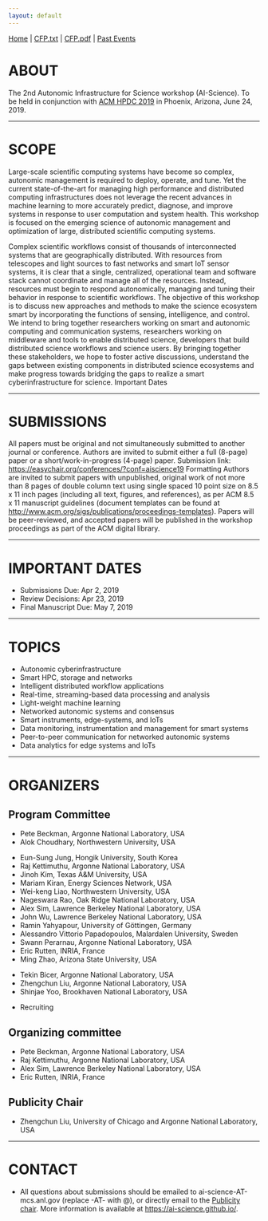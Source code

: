 ```yaml
---
layout: default
---
```

[Home](index.html) | <a href="doc/CFP-ai-science-2019.txt" target="_blank">CFP.txt</a> | <a href="doc/CFP-ai-science-2019.pdf" target="_blank">CFP.pdf</a> | [Past Events](past.html)

# ABOUT
The 2nd Autonomic Infrastructure for Science workshop (AI-Science). To be held in conjunction with [ACM HPDC 2019](http://hpdc.org/2019/) in Phoenix, Arizona, June 24, 2019.

---
# SCOPE
Large-scale scientific computing systems have become so complex, autonomic management is required to deploy, operate, and tune. Yet the current state-of-the-art for managing high performance and distributed computing infrastructures does not leverage the recent advances in machine learning to more accurately predict, diagnose, and improve systems in response to user computation and system health. This workshop is focused on the emerging science of autonomic management and optimization of large, distributed scientific computing systems. 

Complex scientific workflows consist of thousands of interconnected systems that are geographically distributed. With resources from telescopes and light sources to fast networks and smart IoT sensor systems, it is clear that a single, centralized, operational team and software stack cannot coordinate and manage all of the resources. Instead, resources must begin to respond autonomically, managing and tuning their behavior in response to scientific workflows. The objective of this workshop is to discuss new approaches and methods to make the science ecosystem smart by incorporating the functions of sensing, intelligence, and control. We intend to bring together researchers working on smart and autonomic computing and communication systems, researchers working on middleware and tools to enable distributed science, developers that build distributed science workflows and science users. By bringing together these stakeholders, we hope to foster active discussions, understand the gaps between existing components in distributed science ecosystems and make progress towards bridging the gaps to realize a smart cyberinfrastructure for science.
Important Dates

---
# SUBMISSIONS
All papers must be original and not simultaneously submitted to another journal or conference. Authors are invited to submit either a full (8-page) paper or a short/work-in-progress (4-page) paper. Submission link: https://easychair.org/conferences/?conf=aiscience19
Formatting
Authors are invited to submit papers with unpublished, original work of not more than 8 pages of double column text using single spaced 10 point size on 8.5 x 11 inch pages (including all text, figures, and references), as per ACM 8.5 x 11 manuscript guidelines (document templates can be found at http://www.acm.org/sigs/publications/proceedings-templates). Papers will be peer-reviewed, and accepted papers will be published in the workshop proceedings as part of the ACM digital library.

---
# IMPORTANT DATES
* Submissions Due: Apr 2, 2019
* Review Decisions: Apr 23, 2019
* Final Manuscript Due: May 7, 2019

---
# TOPICS
* Autonomic cyberinfrastructure
* Smart HPC, storage and networks
* Intelligent distributed workflow applications
* Real-time, streaming-based data processing and analysis
* Light-weight machine learning
* Networked autonomic systems and consensus
* Smart instruments, edge-systems, and IoTs
* Data monitoring, instrumentation and management for smart systems
* Peer-to-peer communication for networked autonomic systems
* Data analytics for edge systems and IoTs

---
# ORGANIZERS
## Program Committee
* Pete Beckman, Argonne National Laboratory, USA
* Alok Choudhary, Northwestern University, USA 
<!-- * Dipak Ghosal, University of California, Davis, USA -->
<!-- * Hai Jin, Huazhong University of Science and Technology, China -->
* Eun-Sung Jung, Hongik University, South Korea
* Raj Kettimuthu, Argonne National Laboratory, USA
* Jinoh Kim, Texas A&M University, USA
* Mariam Kiran, Energy Sciences Network, USA
* Wei-keng Liao, Northwestern University, USA
* Nageswara Rao, Oak Ridge National Laboratory, USA
* Alex Sim, Lawrence Berkeley National Laboratory, USA
* John Wu, Lawrence Berkeley National Laboratory, USA
* Ramin Yahyapour, University of Göttingen, Germany
* Alessandro Vittorio Papadopoulos, Malardalen University, Sweden
* Swann Perarnau, Argonne National Laboratory, USA 
* Eric Rutten, INRIA, France
* Ming Zhao, Arizona State University, USA
<!-- * Erik Elmroth, Umeå University, Sweden -->
* Tekin Bicer, Argonne National Laboratory, USA
* Zhengchun Liu, Argonne National Laboratory, USA
* Shinjae Yoo, Brookhaven National Laboratory, USA
<!-- * Frank Alexander, Brookhaven National Laboratory, USA -->
* Recruiting 

## Organizing committee
* Pete Beckman, Argonne National Laboratory, USA
* Raj Kettimuthu, Argonne National Laboratory, USA
* Alex Sim, Lawrence Berkeley National Laboratory, USA
* Eric Rutten, INRIA, France

## Publicity Chair
* Zhengchun Liu, University of Chicago and Argonne National Laboratory, USA

---
# CONTACT
* All questions about submissions should be emailed to ai-science-AT-mcs.anl.gov (replace -AT- with @), or directly email to the [Publicity chair](https://lzhengchun.github.io/). More information is available at https://ai-science.github.io/.


